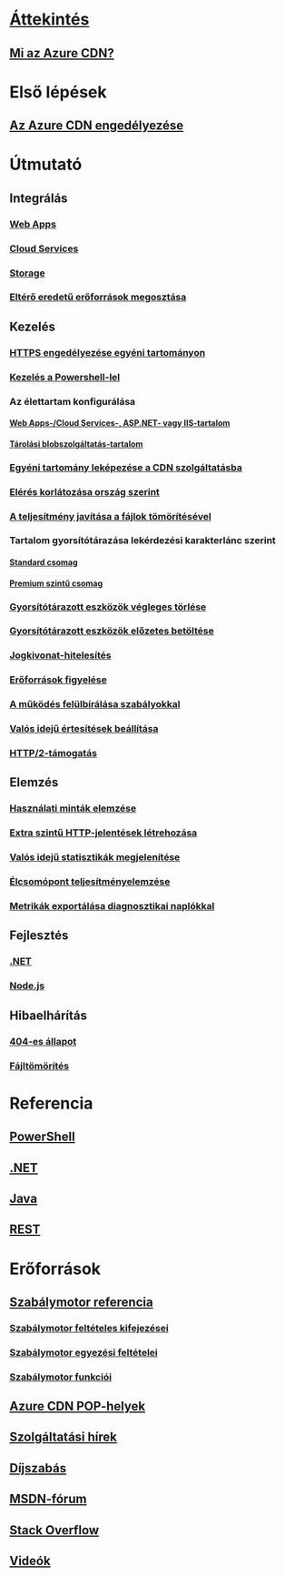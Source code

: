 # [Áttekintés](cdn-overview.md)
## [Mi az Azure CDN?](../best-practices-cdn.md?toc=%2fazure%2fcdn%2ftoc.json)

# Első lépések
## [Az Azure CDN engedélyezése](cdn-create-new-endpoint.md)

# Útmutató
## Integrálás
### [Web Apps](../app-service-web/app-service-web-tutorial-content-delivery-network.md?toc=%2fazure%2fcdn%2ftoc.json)
### [Cloud Services](cdn-cloud-service-with-cdn.md)
### [Storage](cdn-create-a-storage-account-with-cdn.md)
### [Eltérő eredetű erőforrások megosztása](cdn-cors.md)

## Kezelés
### [HTTPS engedélyezése egyéni tartományon](cdn-custom-ssl.md)
### [Kezelés a Powershell-lel](cdn-manage-powershell.md)
### Az élettartam konfigurálása
#### [Web Apps-/Cloud Services-, ASP.NET- vagy IIS-tartalom](cdn-manage-expiration-of-cloud-service-content.md)
#### [Tárolási blobszolgáltatás-tartalom](cdn-manage-expiration-of-blob-content.md)
### [Egyéni tartomány leképezése a CDN szolgáltatásba](cdn-map-content-to-custom-domain.md)
### [Elérés korlátozása ország szerint](cdn-restrict-access-by-country.md)
### [A teljesítmény javítása a fájlok tömörítésével](cdn-improve-performance.md)
### Tartalom gyorsítótárazása lekérdezési karakterlánc szerint
#### [Standard csomag](cdn-query-string.md)
#### [Premium szintű csomag](cdn-query-string-premium.md)
### [Gyorsítótárazott eszközök végleges törlése](cdn-purge-endpoint.md)
### [Gyorsítótárazott eszközök előzetes betöltése](cdn-preload-endpoint.md)
### [Jogkivonat-hitelesítés](cdn-token-auth.md)
### [Erőforrások figyelése](cdn-resource-health.md)
### [A működés felülbírálása szabályokkal](cdn-rules-engine.md)
### [Valós idejű értesítések beállítása](cdn-real-time-alerts.md)
### [HTTP/2-támogatás](cdn-http2.md)

## Elemzés
### [Használati minták elemzése](cdn-analyze-usage-patterns.md)
### [Extra szintű HTTP-jelentések létrehozása](cdn-advanced-http-reports.md)
### [Valós idejű statisztikák megjelenítése](cdn-real-time-stats.md)
### [Élcsomópont teljesítményelemzése](cdn-edge-performance.md)
### [Metrikák exportálása diagnosztikai naplókkal](cdn-log-analysis.md)

## Fejlesztés
### [.NET](cdn-app-dev-net.md)
### [Node.js](cdn-app-dev-node.md)

## Hibaelhárítás
### [404-es állapot](cdn-troubleshoot-endpoint.md)
### [Fájltömörítés](cdn-troubleshoot-compression.md)

# Referencia
## [PowerShell](/powershell/module/azurerm.cdn)
## [.NET](/dotnet/api/microsoft.azure.management.cdn)
## [Java](/java/api/com.microsoft.azure.management.cdn)
## [REST](/rest/api/cdn/)

# Erőforrások
##  [Szabálymotor referencia](cdn-rules-engine-reference.md)
### [Szabálymotor feltételes kifejezései](cdn-rules-engine-reference-conditional-expressions.md)
### [Szabálymotor egyezési feltételei](cdn-rules-engine-reference-match-conditions.md)
### [Szabálymotor funkciói](cdn-rules-engine-reference-features.md)
## [Azure CDN POP-helyek](cdn-pop-locations.md)
## [Szolgáltatási hírek](https://azure.microsoft.com/updates/?product=cdn)
## [Díjszabás](https://azure.microsoft.com/pricing/details/cdn/)
## [MSDN-fórum](https://social.msdn.microsoft.com/Forums/en-US/home?forum=azurecdn)
## [Stack Overflow](http://stackoverflow.com/questions/tagged/azure-cdn)
## [Videók](https://azure.microsoft.com/documentation/videos/index/?services=cdn)
